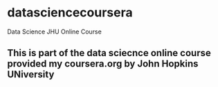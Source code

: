 # datasciencecoursera
Data Science JHU Online Course

## This is part of the data sciecnce online course provided my coursera.org by John Hopkins UNiversity